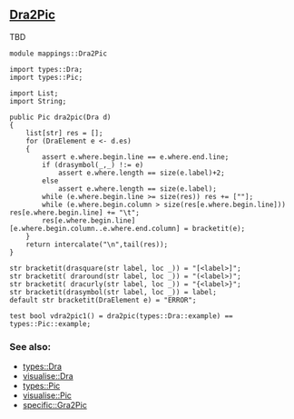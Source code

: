 ## [Dra2Pic](https://github.com/grammarware/bx-parsing/blob/master/src/mappings/Dra2Pic.rsc)

TBD

```
module mappings::Dra2Pic

import types::Dra;
import types::Pic;

import List;
import String;

public Pic dra2pic(Dra d)
{
    list[str] res = [];
    for (DraElement e <- d.es)
    {
        assert e.where.begin.line == e.where.end.line;
        if (drasymbol(_,_) !:= e)
            assert e.where.length == size(e.label)+2;
        else
            assert e.where.length == size(e.label);
        while (e.where.begin.line >= size(res)) res += [""];
        while (e.where.begin.column > size(res[e.where.begin.line])) res[e.where.begin.line] += "\t";
        res[e.where.begin.line][e.where.begin.column..e.where.end.column] = bracketit(e);
    }
    return intercalate("\n",tail(res));
}

str bracketit(drasquare(str label, loc _)) = "[<label>]";
str bracketit( draround(str label, loc _)) = "(<label>)";
str bracketit( dracurly(str label, loc _)) = "{<label>}";
str bracketit(drasymbol(str label, loc _)) = label;
default str bracketit(DraElement e) = "ERROR";

test bool vdra2pic1() = dra2pic(types::Dra::example) == types::Pic::example;
```

### See also:
* [types::Dra](https://github.com/grammarware/bx-parsing/blob/master/src/types/Dra.rsc)
* [visualise::Dra](https://github.com/grammarware/bx-parsing/blob/master/src/visualise/Dra.rsc)
* [types::Pic](https://github.com/grammarware/bx-parsing/blob/master/src/types/Pic.rsc)
* [visualise::Pic](https://github.com/grammarware/bx-parsing/blob/master/src/visualise/Pic.rsc)
* [specific::Gra2Pic](https://github.com/grammarware/bx-parsing/blob/master/src/specific/Gra2Pic.rsc)
